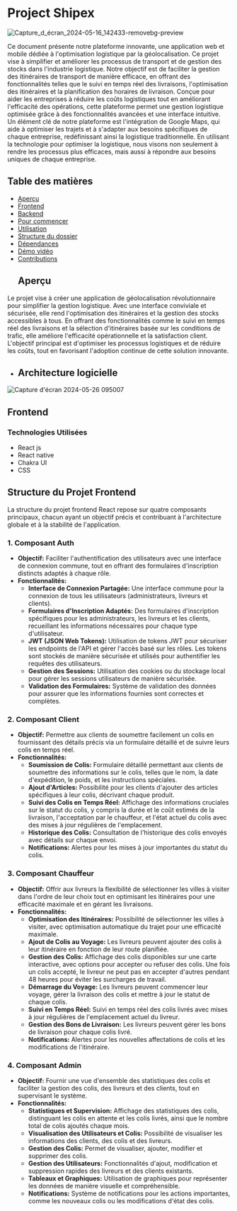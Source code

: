 # Project Shipex
![Capture_d_écran_2024-05-16_142433-removebg-preview](https://github.com/asmachkirida/Shipex-Frontend/assets/118173002/2d07ac80-6d76-4b0f-8061-f3a230d9ac47)

Ce document présente notre plateforme innovante, une application web et mobile dédiée à l'optimisation logistique par la géolocalisation. Ce projet vise à simplifier et améliorer les processus de transport et de gestion des stocks dans l'industrie logistique. Notre objectif est de faciliter la gestion des itinéraires de transport de manière efficace, en offrant des fonctionnalités telles que le suivi en temps réel des livraisons, l'optimisation des itinéraires et la planification des horaires de livraison. Conçue pour aider les entreprises à réduire les coûts logistiques tout en améliorant l'efficacité des opérations, cette plateforme permet une gestion logistique optimisée grâce à des fonctionnalités avancées et une interface intuitive. Un élément clé de notre plateforme est l'intégration de Google Maps, qui aide à optimiser les trajets et à s'adapter aux besoins spécifiques de chaque entreprise, redéfinissant ainsi la logistique traditionnelle. En utilisant la technologie pour optimiser la logistique, nous visons non seulement à rendre les processus plus efficaces, mais aussi à répondre aux besoins uniques de chaque entreprise.
## Table des matières
- [Aperçu](#aperçu)
- [Frontend](#frontend)
- [Backend](#backend)
- [Pour commencer](#pour-commencer)
- [Utilisation](#utilisation)
- [Structure du dossier](#structure-du-dossier)
- [Dépendances](#dépendances)
- [Démo vidéo](#démo-vidéo)
- [Contributions](#contributions)
  ## Aperçu
 Le projet vise à créer une application de géolocalisation révolutionnaire pour simplifier la gestion logistique. Avec une interface conviviale et sécurisée, elle rend l'optimisation des itinéraires et la gestion des stocks accessibles à tous. En offrant des fonctionnalités comme le suivi en temps réel des livraisons et la sélection d'itinéraires basée sur les conditions de trafic, elle améliore l'efficacité opérationnelle et la satisfaction client. L'objectif principal est d'optimiser les processus logistiques et de réduire les coûts, tout en favorisant l'adoption continue de cette solution innovante.
- ## Architecture logicielle
![Capture d'écran 2024-05-26 095007](https://github.com/asmachkirida/Shipex-Frontend/assets/118173002/89738b7f-2525-41b7-8626-3f8b51f6ce13)

## Frontend
### Technologies Utilisées
- React js
- React native 
- Chakra UI
- CSS
## Structure du Projet Frontend

La structure du projet frontend React repose sur quatre composants principaux, chacun ayant un objectif précis et contribuant à l'architecture globale et à la stabilité de l'application.

### 1. Composant Auth
- **Objectif:** Faciliter l'authentification des utilisateurs avec une interface de connexion commune, tout en offrant des formulaires d'inscription distincts adaptés à chaque rôle.
- **Fonctionnalités:**
  - **Interface de Connexion Partagée:** Une interface commune pour la connexion de tous les utilisateurs (administrateurs, livreurs et clients).
  - **Formulaires d'Inscription Adaptés:** Des formulaires d'inscription spécifiques pour les administrateurs, les livreurs et les clients, recueillant les informations nécessaires pour chaque type d'utilisateur.
  - **JWT (JSON Web Tokens):** Utilisation de tokens JWT pour sécuriser les endpoints de l'API et gérer l'accès basé sur les rôles. Les tokens sont stockés de manière sécurisée et utilisés pour authentifier les requêtes des utilisateurs.
  - **Gestion des Sessions:** Utilisation des cookies ou du stockage local pour gérer les sessions utilisateurs de manière sécurisée.
  - **Validation des Formulaires:** Système de validation des données pour assurer que les informations fournies sont correctes et complètes.

### 2. Composant Client
- **Objectif:** Permettre aux clients de soumettre facilement un colis en fournissant des détails précis via un formulaire détaillé et de suivre leurs colis en temps réel.
- **Fonctionnalités:**
  - **Soumission de Colis:** Formulaire détaillé permettant aux clients de soumettre des informations sur le colis, telles que le nom, la date d'expédition, le poids, et les instructions spéciales.
  - **Ajout d'Articles:** Possibilité pour les clients d'ajouter des articles spécifiques à leur colis, décrivant chaque produit.
  - **Suivi des Colis en Temps Réel:** Affichage des informations cruciales sur le statut du colis, y compris la durée et le coût estimés de la livraison, l'acceptation par le chauffeur, et l'état actuel du colis avec des mises à jour régulières de l'emplacement.
  - **Historique des Colis:** Consultation de l'historique des colis envoyés avec détails sur chaque envoi.
  - **Notifications:** Alertes pour les mises à jour importantes du statut du colis.

### 3. Composant Chauffeur
- **Objectif:** Offrir aux livreurs la flexibilité de sélectionner les villes à visiter dans l'ordre de leur choix tout en optimisant les itinéraires pour une efficacité maximale et en gérant les livraisons.
- **Fonctionnalités:**
  - **Optimisation des Itinéraires:** Possibilité de sélectionner les villes à visiter, avec optimisation automatique du trajet pour une efficacité maximale.
  - **Ajout de Colis au Voyage:** Les livreurs peuvent ajouter des colis à leur itinéraire en fonction de leur route planifiée.
  - **Gestion des Colis:** Affichage des colis disponibles sur une carte interactive, avec options pour accepter ou refuser des colis. Une fois un colis accepté, le livreur ne peut pas en accepter d'autres pendant 48 heures pour éviter les surcharges de travail.
  - **Démarrage du Voyage:** Les livreurs peuvent commencer leur voyage, gérer la livraison des colis et mettre à jour le statut de chaque colis.
  - **Suivi en Temps Réel:** Suivi en temps réel des colis livrés avec mises à jour régulières de l'emplacement actuel du livreur.
  - **Gestion des Bons de Livraison:** Les livreurs peuvent gérer les bons de livraison pour chaque colis livré.
  - **Notifications:** Alertes pour les nouvelles affectations de colis et les modifications de l'itinéraire.

### 4. Composant Admin
- **Objectif:** Fournir une vue d'ensemble des statistiques des colis et faciliter la gestion des colis, des livreurs et des clients, tout en supervisant le système.
- **Fonctionnalités:**
  - **Statistiques et Supervision:** Affichage des statistiques des colis, distinguant les colis en attente et les colis livrés, ainsi que le nombre total de colis ajoutés chaque mois.
  - **Visualisation des Utilisateurs et Colis:** Possibilité de visualiser les informations des clients, des colis et des livreurs.
  - **Gestion des Colis:** Permet de visualiser, ajouter, modifier et supprimer des colis.
  - **Gestion des Utilisateurs:** Fonctionnalités d'ajout, modification et suppression rapides des livreurs et des clients existants.
  - **Tableaux et Graphiques:** Utilisation de graphiques pour représenter les données de manière visuelle et compréhensible.
  - **Notifications:** Système de notifications pour les actions importantes, comme les nouveaux colis ou les modifications d'état des colis.


